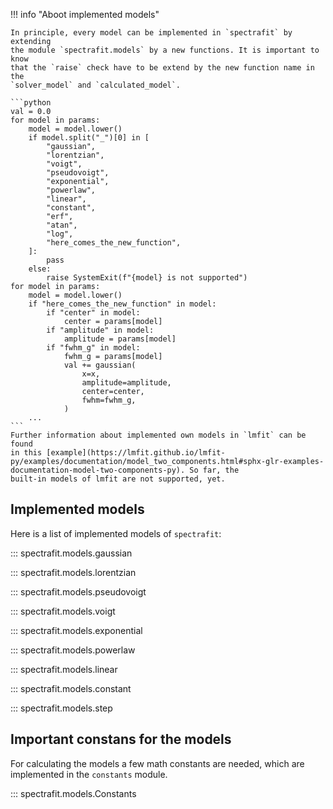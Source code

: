 !!! info "Aboot implemented models"

    In principle, every model can be implemented in `spectrafit` by extending
    the module `spectrafit.models` by a new functions. It is important to know
    that the `raise` check have to be extend by the new function name in the
    `solver_model` and `calculated_model`.

    ```python
    val = 0.0
    for model in params:
        model = model.lower()
        if model.split("_")[0] in [
            "gaussian",
            "lorentzian",
            "voigt",
            "pseudovoigt",
            "exponential",
            "powerlaw",
            "linear",
            "constant",
            "erf",
            "atan",
            "log",
            "here_comes_the_new_function",
        ]:
            pass
        else:
            raise SystemExit(f"{model} is not supported")
    for model in params:
        model = model.lower()
        if "here_comes_the_new_function" in model:
            if "center" in model:
                center = params[model]
            if "amplitude" in model:
                amplitude = params[model]
            if "fwhm_g" in model:
                fwhm_g = params[model]
                val += gaussian(
                    x=x,
                    amplitude=amplitude,
                    center=center,
                    fwhm=fwhm_g,
                )
        ...
    ```
    Further information about implemented own models in `lmfit` can be found
    in this [example](https://lmfit.github.io/lmfit-py/examples/documentation/model_two_components.html#sphx-glr-examples-documentation-model-two-components-py). So far, the
    built-in models of lmfit are not supported, yet.

## Implemented models

Here is a list of implemented models of `spectrafit`:

::: spectrafit.models.gaussian

::: spectrafit.models.lorentzian

::: spectrafit.models.pseudovoigt

::: spectrafit.models.voigt

::: spectrafit.models.exponential

::: spectrafit.models.powerlaw

::: spectrafit.models.linear

::: spectrafit.models.constant

::: spectrafit.models.step

## Important constans for the models

For calculating the models a few math constants are needed, which are
implemented in the `constants` module.

::: spectrafit.models.Constants
